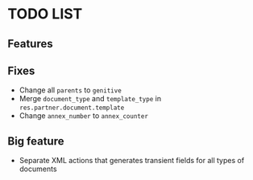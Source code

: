 # TODO LIST

## Features

## Fixes
 - Change all `parents` to `genitive`
 - Merge `document_type` and `template_type` in `res.partner.document.template`
 - Change `annex_number` to `annex_counter`

## Big feature
 - Separate XML actions that generates transient fields for all types of documents
